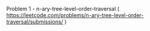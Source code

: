 Problem 1 - n-ary-tree-level-order-traversal ( https://leetcode.com/problems/n-ary-tree-level-order-traversal/submissions/ )